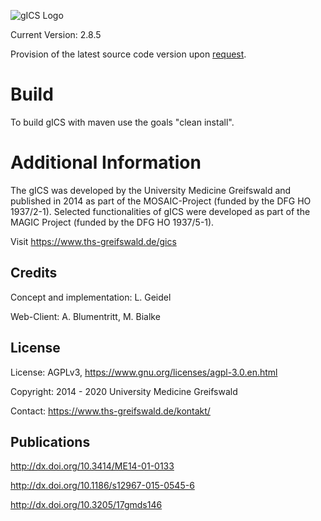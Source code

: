 ![gICS Logo](https://user-images.githubusercontent.com/12081369/49164555-a27e5180-f32f-11e8-8725-7b97e35134b5.png)

Current Version: 2.8.5

Provision of the latest source code version upon [request](https://ths-greifswald.de/kontakt).

# Build
To build gICS with maven use the goals "clean install".

# Additional Information #
The gICS was developed by the University Medicine Greifswald  and published in 2014 as part of the MOSAIC-Project (funded by the DFG HO 1937/2-1). Selected functionalities of gICS were developed as part of the MAGIC Project (funded by the DFG HO 1937/5-1).

Visit https://www.ths-greifswald.de/gics

## Credits ##

Concept and implementation: L. Geidel

Web-Client: A. Blumentritt, M. Bialke

## License ##
License: AGPLv3, https://www.gnu.org/licenses/agpl-3.0.en.html

Copyright: 2014 - 2020 University Medicine Greifswald

Contact: https://www.ths-greifswald.de/kontakt/

## Publications ##

http://dx.doi.org/10.3414/ME14-01-0133

http://dx.doi.org/10.1186/s12967-015-0545-6

http://dx.doi.org/10.3205/17gmds146